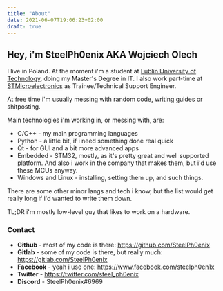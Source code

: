 ```yaml
---
title: "About"
date: 2021-06-07T19:06:23+02:00
draft: true
---
```


## Hey, i'm SteelPh0enix AKA Wojciech Olech

I live in Poland. At the moment i'm a student at [Lublin University of Technology](http://en.pollub.pl/), doing my Master's Degree in IT.
I also work part-time at [STMicroelectronics](https://www.st.com/) as Trainee/Technical Support Engineer.

At free time i'm usually messing with random code, writing guides or shitposting.

Main technologies i'm working in, or messing with, are:

* C/C++ - my main programming languages
* Python - a little bit, if i need something done real quick
* Qt - for GUI and a bit more advanced apps
* Embedded - STM32, mostly, as it's pretty great and well supported platform. And also i work in the company that makes them, but i'd use these MCUs anyway.
* Windows and Linux - installing, setting them up, and such things.

There are some other minor langs and tech i know, but the list would get really long if i'd wanted to write them down.

TL;DR i'm mostly low-level guy that likes to work on a hardware.

### Contact

* **Github** - most of my code is there: <https://github.com/SteelPh0enix>
* **Gitlab** - some of my code is there, but really much: <https://gitlab.com/SteelPh0enix> 
* **Facebook** - yeah i use one: <https://www.facebook.com/steelph0en1x>
* **Twitter** - <https://twitter.com/steel_ph0enix>
* **Discord** - SteelPh0enix#6969
